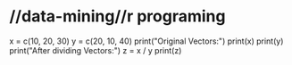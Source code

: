 # //data-mining//r programing

x = c(10, 20, 30)
 y = c(20, 10, 40)
 print("Original Vectors:")
 print(x)
 print(y)
 print("After dividing Vectors:")
 z = x / y
 print(z)
